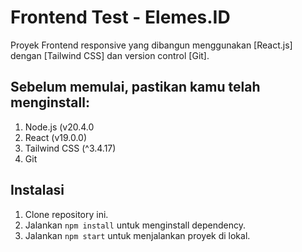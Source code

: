 # Frontend Test - Elemes.ID
Proyek Frontend responsive yang dibangun menggunakan [React.js] dengan [Tailwind CSS] dan version control [Git].

## Sebelum memulai, pastikan kamu telah menginstall:
1. Node.js (v20.4.0
2. React (v19.0.0)
3. Tailwind CSS (^3.4.17)
4. Git
   
## Instalasi
1. Clone repository ini.
2. Jalankan `npm install` untuk menginstall dependency.
3. Jalankan `npm start` untuk menjalankan proyek di lokal.
